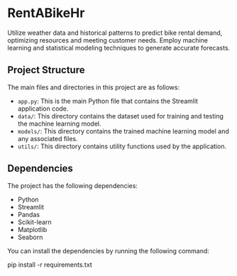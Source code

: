 # RentABikeHr
Utilize weather data and historical patterns to predict bike rental demand, optimizing resources and meeting customer needs. Employ machine learning and statistical modeling techniques to generate accurate forecasts. 

## Project Structure

The main files and directories in this project are as follows:

- `app.py`: This is the main Python file that contains the Streamlit application code.
- `data/`: This directory contains the dataset used for training and testing the machine learning model.
- `models/`: This directory contains the trained machine learning model and any associated files.
- `utils/`: This directory contains utility functions used by the application.

## Dependencies

The project has the following dependencies:

- Python 
- Streamlit
- Pandas
- Scikit-learn
- Matplotlib
- Seaborn

You can install the dependencies by running the following command:


pip install -r requirements.txt

